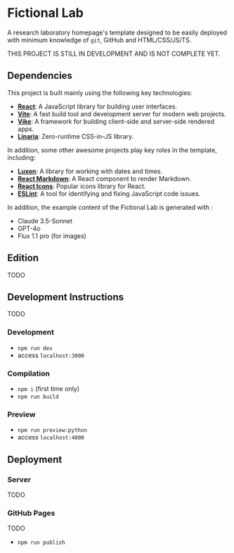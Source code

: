 # Fictional Lab

A research laboratory homepage's template designed to be easily deployed with minimum knowledge of `git`, GitHub and HTML/CSS/JS/TS.

THIS PROJECT IS STILL IN DEVELOPMENT AND IS NOT COMPLETE YET.

## Dependencies

This project is built mainly using the following key technologies:

- **[React](https://reactjs.org/)**: A JavaScript library for building user interfaces.
- **[Vite](https://vitejs.dev/)**: A fast build tool and development server for modern web projects.
- **[Vike](https://github.com/brillout/vike)**: A framework for building client-side and server-side rendered apps.
- **[Linaria](https://github.com/callstack/linaria)**: Zero-runtime CSS-in-JS library.

In addition, some other awesome projects play key roles in the template, including:

- **[Luxon](https://moment.github.io/luxon/)**: A library for working with dates and times.
- **[React Markdown](https://github.com/remarkjs/react-markdown)**: A React component to render Markdown.
- **[React Icons](https://react-icons.github.io/react-icons/)**: Popular icons library for React.
- **[ESLint](https://eslint.org/)**: A tool for identifying and fixing JavaScript code issues.

In addition, the example content of the Fictional Lab is generated with :

- Claude 3.5-Sonnet
- GPT-4o
- Flux 1.1 pro (for images)

## Edition

TODO

## Development Instructions

TODO

### Development

- `npm run dev`
- access `localhost:3000`

### Compilation

- `npm i` (first time only)
- `npm run build`

### Preview

- `npm run preview:python`
- access `localhost:4000`

## Deployment

### Server

TODO

### GitHub Pages

TODO

- `npm run publish`
